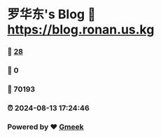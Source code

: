 # 罗华东's Blog :link: https://blog.ronan.us.kg 
### :page_facing_up: [28](https://blog.ronan.us.kg/tag.html) 
### :speech_balloon: 0 
### :hibiscus: 70193 
### :alarm_clock: 2024-08-13 17:24:46 
### Powered by :heart: [Gmeek](https://github.com/Meekdai/Gmeek)
